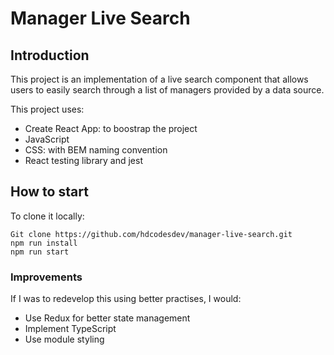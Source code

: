 # Manager Live Search

## Introduction

This project is an implementation of a live search component that allows users to easily search through a list of managers provided by a data source.

This project uses:

- Create React App: to boostrap the project
- JavaScript
- CSS: with BEM naming convention
- React testing library and jest

## How to start

To clone it locally:

```
Git clone https://github.com/hdcodesdev/manager-live-search.git
npm run install
npm run start
```

### Improvements

If I was to redevelop this using better practises, I would:

- Use Redux for better state management
- Implement TypeScript
- Use module styling
